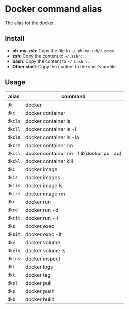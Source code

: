 # Docker command alias

The alias for the docker.

## Install

- **oh-my-zsh**: Copy the file to `~/.oh-my-zsh/custom`.
- **zsh**: Copy the content to `~/.zshrc`.
- **bash**: Copy the content to `~/.bashrc`.
- **Other shell**: Copy the content to the shell's profile.

## Usage


|alias|command|
|---|---|
|`dk`|docker|
|`dkc`|docker container|
|`dkcls`|docker container ls|
|`dkcll`|docker container ls -l|
|`dkcla`|docker container ls -la|
|`dkcrm`|docker container rm|
|`dkccl`|docker container rm -f $(docker ps -aq)|
|`dkckl`|docker container kill|
|`dki`|docker image|
|`dkis`|docker images|
|`dkils`|docker image ls|
|`dkirm`|docker image rm|
|`dkr`|docker run|
|`dkrd`|docker run -d|
|`dkrit`|docker run -it|
|`dke`|docker exec|
|`dkeit`|docker exec -it|
|`dkv`|docker volume|
|`dkvls`|docker volume ls|
|`dkins`|docker inspect|
|`dkl`|docker logs|
|`dkt`|docker tag|
|`dkpl`|docker pull|
|`dkp`|docker push|
|`dkb`|docker build|

